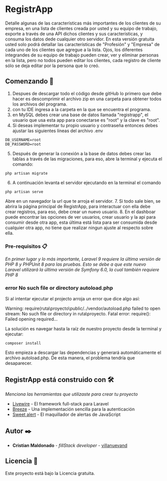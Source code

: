 # RegistrApp

Detalle algunas de las características más importantes de los clientes de su empresa, en una lista de clientes creada por usted y su equipo de trabajo, exporte a través de una API dichos clientes y sus características, y consuma los datos dede cualquier otro servidor. En esta versión gratuita usted solo podrá detallar las características de "Profesión" y "Empresa" de cada uno de los clientes que agregue a la lista.
Ojos, los diferentes integrandes de su equipo de trabajo pueden crear, ver y eliminar personas en la lista, pero no todos pueden editar los clientes, cada registro de cliente sólo se deja editar por la persona que lo creó.  

## Comenzando 🚀

1. Despues de descargar todo el código desde gitHub lo primero que debe hacer es descomprimir el archivo zip en una carpeta para obtener todos los archivos del programa.
2.  con tu IDE ingresa a la carpeta en la que se encuentra el programa.
3. en MySQL debes crear una base de datos llamada "registrapp", el usuario que usa esta app para conectarse es "root" y la clave es "root".
4. Si deseas implementar tu propio usuario y contraseña entonces debes ajustar las siguientes líneas del archivo .env 
```
DB_USERNAME=root
DB_PASSWORD=root
```
5. Después de generar la conexión a la base de datos debes crear las tablas a través de las migraciones, para eso, abre la terminal y ejecuta el comando:
```
php artisan migrate
```
6. A continuación levanta el servidor ejecutando en la terminal el comando
``` 
php artisan serve
```
 Abre en un navegador la url que te arroja el servidor.
7. Si todo sale bien, se abrira la página principal de RegistrApp, para interactuar con ella debe crear registros, para eso, debe crear un nuevo usuario.
8. En el dashboar puede encontrar las opciones de ver usuarios, crear usuario y la api para consumir desde otra app, esta última está lista para ser consumida desde cualquier otra app, no tiene que realizar ningun ajuste al respecto sobre ella.

### Pre-requisitos 📋

_En primer lugar y lo más importante, Laravel 9 requiere la última versión de PHP 8 y PHPUnit 8 para las pruebas. Esto se debe a que este nuevo Laravel utilizará la última versión de Symfony 6.0, la cual también requiere PHP 8_

### error No such file or directory autoload.php

Si al intentar ejecutar el projecto arroja un error que dice algo así:

Warning: require(ruta\proyecto\public/../vendor/autoload.php failed to open stream: No such file or directory in ruta\proyecto.
Fatal error: require(): Failed opening required…

La solución es navegar hasta la raíz de nuestro proyecto desde la terminal y ejecutar:
```
composer install
```
Esto empieza a descargar las dependencias y generará automáticamente el archivo autoload.php. De esta manera, el problema tendría que desaparecer.


## RegistrApp está construido con 🛠️

_Menciona las herramientas que utilizaste para crear tu proyecto_

* [Livewire](https://laravel-livewire.com/) - El framework full-stack para Laravel 
* [Breeze](https://laravel.com/docs/10.x/starter-kits) - Una implementación sencilla para la autenticación
* [Sweet alert](https://sweetalert2.github.io/) - El maquillador de alertas de JavaScript


## Autor ✒️

* **Cristian Maldonado** - *fillStack developer* - [villanuevand](https://github.com/villanuevand)


## Licencia 📄

Este proyecto está bajo la Licencia gratuita.

